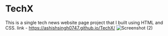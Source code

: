 # TechX
This is a single tech news website page project that I built using HTML and CSS.
link - https://ashishsingh0747.github.io/TechX/
![Screenshot (2)](https://user-images.githubusercontent.com/101200272/229368531-462fb242-e6c0-4b2a-822f-5f1f5b91db20.png)

